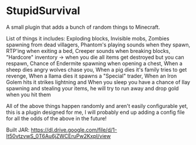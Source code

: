 # StupidSurvival
A small plugin that adds a bunch of random things to Minecraft.

List of things it includes:
  Exploding blocks,
  Invisible mobs,
  Zombies spawning from dead villagers,
  Phantom's playing sounds when they spawn,
  RTP'ing when exiting a bed,
  Creeper sounds when breaking blocks,
  "Hardcore" inventory -> when you die all items get destroyed but you can respawn,
  Chance of Endermite spawning when opening a chest,
  When a sheep dies angry wolves chase you,
  When a pig dies it's family tries to get revenge,
  When a llama dies it spawns a "Special" trader,
  When an Iron Golem hits it strikes lightning and
  When you sleep you have a chance of Ilay spawning and stealing your items, he will try to run away and drop gold when you hit them

All of the above things happen randomly and aren't easily configurable yet, this is a plugin designed for me, I will probably end up adding a config file for all the odds of the above in the future!

Built JAR: https://dl.drive.google.com/file/d/1-It50vtzvwS_0T6Au6jZWCEruPw2KxpI/view
